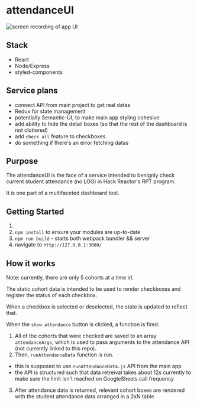 # attendanceUI

![screen recording of app UI](http://g.recordit.co/oHYiuwjw27.gif)

## Stack
- React
- Node/Express
- styled-components

## Service plans
- connect API from main project to get real datas
- Redux for state management
- potentially Semantic-UI, to make main app styling cohesive
- add ability to hide the detail boxes (so that the rest of the dashboard is not cluttered)
- add `check all` feature to checkboxes
- do something if there's an error fetching datas

## Purpose
The attendanceUI is the face of a service intended to benignly check current student attendance (no LOG) in Hack Reactor's RPT program.

It is one part of a multifaceted dashboard tool.

## Getting Started
1. 
2. `npm install` to ensure your modules are up-to-date
3. `npm run build` - starts both webpack bundler && server
4. navigate to `http://127.0.0.1:3000/`

## How it works

Note: currently, there are only 5 cohorts at a time irl.

The static cohort data is intended to be used to render checkboxes and register the status of each checkbox.

When a checkbox is selected or deselected, the state is updated to reflect that.

When the `show attendance` button is clicked, a function is fired:
  1. All of the cohorts that were checked are saved to an array `attendanceArgs`, which is used to pass arguments to the attendance API (not currently linked to this repo).
  2. Then, `runAttendanceData` function is run.
  - this is supposed to use `runAttendanceData.js` API from the main app
  - the API is structured such that data retreival takes about 12s currently to make sure the limit isn't reached on GoogleSheets call frequency
  3. After attendance data is returned, relevant cohort boxes are rendered with the student attendance data arranged in a 2xN table
